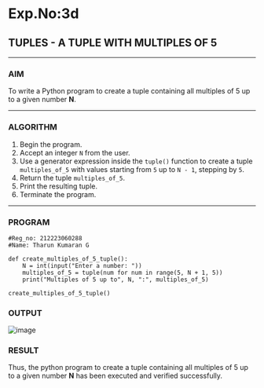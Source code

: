 # Exp.No:3d  
## TUPLES - A TUPLE WITH MULTIPLES OF 5

---

### AIM  
To write a Python program to create a tuple containing all multiples of 5 up to a given number **N**.

---

### ALGORITHM

1. Begin the program.  
2. Accept an integer `N` from the user.  
3. Use a generator expression inside the `tuple()` function to create a tuple `multiples_of_5` with values starting from `5` up to `N - 1`, stepping by `5`.  
4. Return the tuple `multiples_of_5`.  
5. Print the resulting tuple.  
6. Terminate the program.

---

### PROGRAM

```
#Reg_no: 212223060288
#Name: Tharun Kumaran G

def create_multiples_of_5_tuple():
    N = int(input("Enter a number: "))
    multiples_of_5 = tuple(num for num in range(5, N + 1, 5))
    print("Multiples of 5 up to", N, ":", multiples_of_5)

create_multiples_of_5_tuple()

```

### OUTPUT

![image](https://github.com/user-attachments/assets/3b5f138d-71c6-41d9-98a7-616a9c848e9d)

### RESULT

Thus, the python program to create a tuple containing all multiples of 5 up to a given number **N** has been executed and verified successfully.
